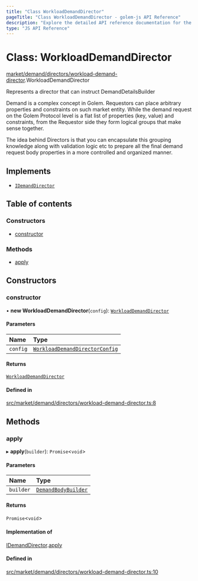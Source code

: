 ```yaml
---
title: "Class WorkloadDemandDirector"
pageTitle: "Class WorkloadDemandDirector - golem-js API Reference"
description: "Explore the detailed API reference documentation for the Class WorkloadDemandDirector within the golem-js SDK for the Golem Network."
type: "JS API Reference"
---
```

# Class: WorkloadDemandDirector

[market/demand/directors/workload-demand-director](../modules/market_demand_directors_workload_demand_director).WorkloadDemandDirector

Represents a director that can instruct DemandDetailsBuilder

Demand is a complex concept in Golem. Requestors can place arbitrary properties and constraints on such
market entity. While the demand request on the Golem Protocol level is a flat list of properties (key, value) and constraints,
from the Requestor side they form logical groups that make sense together.

The idea behind Directors is that you can encapsulate this grouping knowledge along with validation logic etc to prepare
all the final demand request body properties in a more controlled and organized manner.

## Implements

- [`IDemandDirector`](../interfaces/market_market_module.IDemandDirector)

## Table of contents

### Constructors

- [constructor](market_demand_directors_workload_demand_director.WorkloadDemandDirector#constructor)

### Methods

- [apply](market_demand_directors_workload_demand_director.WorkloadDemandDirector#apply)

## Constructors

### constructor

• **new WorkloadDemandDirector**(`config`): [`WorkloadDemandDirector`](market_demand_directors_workload_demand_director.WorkloadDemandDirector)

#### Parameters

| Name | Type |
| :------ | :------ |
| `config` | [`WorkloadDemandDirectorConfig`](market_demand_directors_workload_demand_director_config.WorkloadDemandDirectorConfig) |

#### Returns

[`WorkloadDemandDirector`](market_demand_directors_workload_demand_director.WorkloadDemandDirector)

#### Defined in

[src/market/demand/directors/workload-demand-director.ts:8](https://github.com/golemfactory/golem-js/blob/ed1cf1df/src/market/demand/directors/workload-demand-director.ts#L8)

## Methods

### apply

▸ **apply**(`builder`): `Promise`\<`void`\>

#### Parameters

| Name | Type |
| :------ | :------ |
| `builder` | [`DemandBodyBuilder`](market_demand_demand_body_builder.DemandBodyBuilder) |

#### Returns

`Promise`\<`void`\>

#### Implementation of

[IDemandDirector](../interfaces/market_market_module.IDemandDirector).[apply](../interfaces/market_market_module.IDemandDirector#apply)

#### Defined in

[src/market/demand/directors/workload-demand-director.ts:10](https://github.com/golemfactory/golem-js/blob/ed1cf1df/src/market/demand/directors/workload-demand-director.ts#L10)
